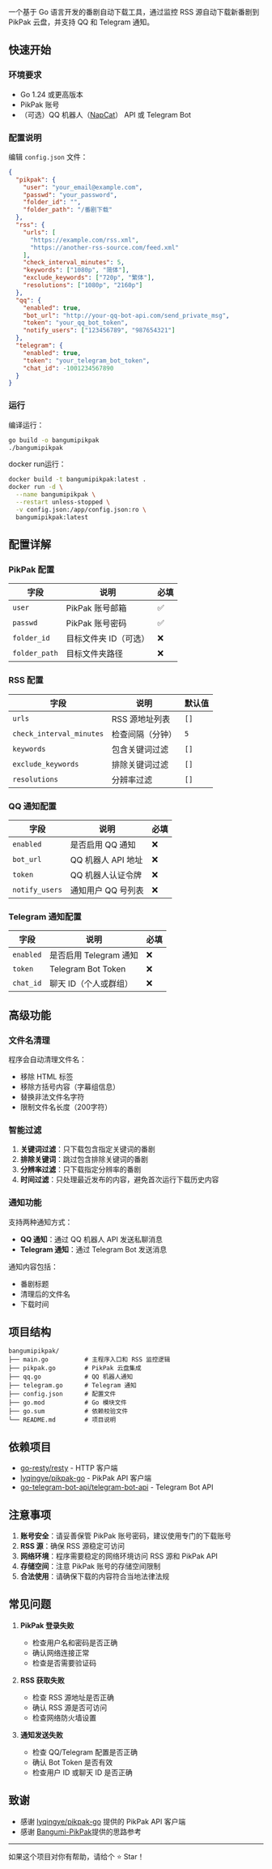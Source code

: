
一个基于 Go 语言开发的番剧自动下载工具，通过监控 RSS 源自动下载新番剧到 PikPak 云盘，并支持 QQ 和 Telegram 通知。

## 快速开始

### 环境要求

- Go 1.24 或更高版本
- PikPak 账号
- （可选）QQ 机器人（[NapCat](https://github.com/NapNeko/NapCatQQ)） API 或 Telegram Bot

### 配置说明

编辑 `config.json` 文件：

```json
{
  "pikpak": {
    "user": "your_email@example.com",
    "passwd": "your_password",
    "folder_id": "",
    "folder_path": "/番剧下载"
  },
  "rss": {
    "urls": [
      "https://example.com/rss.xml",
      "https://another-rss-source.com/feed.xml"
    ],
    "check_interval_minutes": 5,
    "keywords": ["1080p", "简体"],
    "exclude_keywords": ["720p", "繁体"],
    "resolutions": ["1080p", "2160p"]
  },
  "qq": {
    "enabled": true,
    "bot_url": "http://your-qq-bot-api.com/send_private_msg",
    "token": "your_qq_bot_token",
    "notify_users": ["123456789", "987654321"]
  },
  "telegram": {
    "enabled": true,
    "token": "your_telegram_bot_token",
    "chat_id": -1001234567890
  }
}
```

### 运行

编译运行：

```bash
go build -o bangumipikpak
./bangumipikpak
```
docker run运行：
```bash
docker build -t bangumipikpak:latest .
docker run -d \
  --name bangumipikpak \
  --restart unless-stopped \
  -v config.json:/app/config.json:ro \
  bangumipikpak:latest
```

##  配置详解

### PikPak 配置

| 字段 | 说明 | 必填 |
|------|------|------|
| `user` | PikPak 账号邮箱 | ✅ |
| `passwd` | PikPak 账号密码 | ✅ |
| `folder_id` | 目标文件夹 ID（可选） | ❌ |
| `folder_path` | 目标文件夹路径 | ❌ |

### RSS 配置

| 字段 | 说明 | 默认值 |
|------|------|--------|
| `urls` | RSS 源地址列表 | `[]` |
| `check_interval_minutes` | 检查间隔（分钟） | `5` |
| `keywords` | 包含关键词过滤 | `[]` |
| `exclude_keywords` | 排除关键词过滤 | `[]` |
| `resolutions` | 分辨率过滤 | `[]` |

### QQ 通知配置

| 字段 | 说明 | 必填 |
|------|------|------|
| `enabled` | 是否启用 QQ 通知 | ❌ |
| `bot_url` | QQ 机器人 API 地址 | ❌ |
| `token` | QQ 机器人认证令牌 | ❌ |
| `notify_users` | 通知用户 QQ 号列表 | ❌ |

### Telegram 通知配置

| 字段 | 说明 | 必填 |
|------|------|------|
| `enabled` | 是否启用 Telegram 通知 | ❌ |
| `token` | Telegram Bot Token | ❌ |
| `chat_id` | 聊天 ID（个人或群组） | ❌ |

## 高级功能

### 文件名清理

程序会自动清理文件名：
- 移除 HTML 标签
- 移除方括号内容（字幕组信息）
- 替换非法文件名字符
- 限制文件名长度（200字符）

### 智能过滤

1. **关键词过滤**：只下载包含指定关键词的番剧
2. **排除关键词**：跳过包含排除关键词的番剧
3. **分辨率过滤**：只下载指定分辨率的番剧
4. **时间过滤**：只处理最近发布的内容，避免首次运行下载历史内容

### 通知功能

支持两种通知方式：
- **QQ 通知**：通过 QQ 机器人 API 发送私聊消息
- **Telegram 通知**：通过 Telegram Bot 发送消息

通知内容包括：
- 番剧标题
- 清理后的文件名
- 下载时间

##  项目结构

```
bangumipikpak/
├── main.go          # 主程序入口和 RSS 监控逻辑
├── pikpak.go        # PikPak 云盘集成
├── qq.go            # QQ 机器人通知
├── telegram.go      # Telegram 通知
├── config.json      # 配置文件
├── go.mod           # Go 模块文件
├── go.sum           # 依赖校验文件
└── README.md        # 项目说明
```

##  依赖项目

- [go-resty/resty](https://github.com/go-resty/resty) - HTTP 客户端
- [lyqingye/pikpak-go](https://github.com/lyqingye/pikpak-go) - PikPak API 客户端
- [go-telegram-bot-api/telegram-bot-api](https://github.com/go-telegram-bot-api/telegram-bot-api) - Telegram Bot API

##  注意事项

1. **账号安全**：请妥善保管 PikPak 账号密码，建议使用专门的下载账号
2. **RSS 源**：确保 RSS 源稳定可访问
3. **网络环境**：程序需要稳定的网络环境访问 RSS 源和 PikPak API
4. **存储空间**：注意 PikPak 账号的存储空间限制
5. **合法使用**：请确保下载的内容符合当地法律法规


## 常见问题

1. **PikPak 登录失败**
   - 检查用户名和密码是否正确
   - 确认网络连接正常
   - 检查是否需要验证码

2. **RSS 获取失败**
   - 检查 RSS 源地址是否正确
   - 确认 RSS 源是否可访问
   - 检查网络防火墙设置

3. **通知发送失败**
   - 检查 QQ/Telegram 配置是否正确
   - 确认 Bot Token 是否有效
   - 检查用户 ID 或聊天 ID 是否正确


##  致谢

- 感谢 [lyqingye/pikpak-go](https://github.com/lyqingye/pikpak-go) 提供的 PikPak API 客户端
- 感谢 [Bangumi-PikPak](https://github.com/YinBuLiao/Bangumi-PikPak)提供的思路参考

---

如果这个项目对你有帮助，请给个 ⭐ Star！
```

